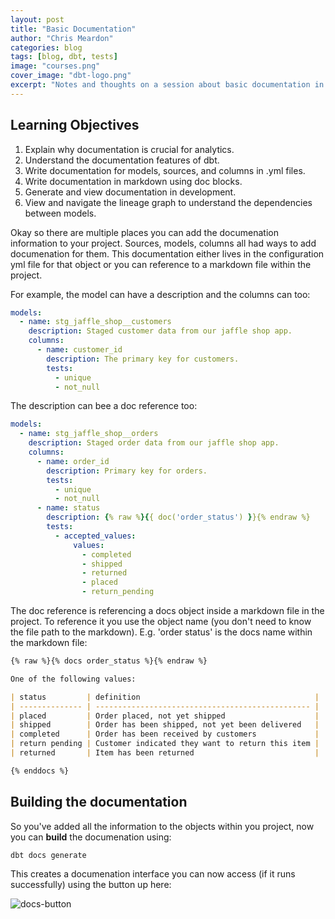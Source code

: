 ```yaml
---
layout: post
title: "Basic Documentation"
author: "Chris Meardon"
categories: blog
tags: [blog, dbt, tests]
image: "courses.png"
cover_image: "dbt-logo.png"
excerpt: "Notes and thoughts on a session about basic documentation in dbt Cloud"
---
```


## Learning Objectives

1. Explain why documentation is crucial for analytics.
2. Understand the documentation features of dbt.
3. Write documentation for models, sources, and columns in .yml files.
4. Write documentation in markdown using doc blocks.
5. Generate and view documentation in development.
6. View and navigate the lineage graph to understand the dependencies between models.

Okay so there are multiple places you can add the documenation information to your project. Sources, models, columns all had ways to add documenation for them. This documentation either lives in the configuration yml file for that object or you can reference to a markdown file within the project.

For example, the model can have a description and the columns can too:

```yml
models:
  - name: stg_jaffle_shop__customers
    description: Staged customer data from our jaffle shop app.
    columns:
      - name: customer_id
        description: The primary key for customers.
        tests:
          - unique
          - not_null
```

The description can bee a doc reference too:

```yml
models:
  - name: stg_jaffle_shop__orders
    description: Staged order data from our jaffle shop app.
    columns:
      - name: order_id
        description: Primary key for orders.
        tests:
          - unique
          - not_null
      - name: status
        description: {% raw %}{{ doc('order_status') }}{% endraw %}
        tests:
          - accepted_values:
              values:
                - completed
                - shipped
                - returned
                - placed
                - return_pending
```

The doc reference is referencing a docs object inside a markdown file in the project. To reference it you use the object name (you don't need to know the file path to the markdown). E.g. 'order status' is the docs name within the markdown file:

```markdown
{% raw %}{% docs order_status %}{% endraw %}

One of the following values:

| status         | definition                                       |
| -------------- | ------------------------------------------------ |
| placed         | Order placed, not yet shipped                    |
| shipped        | Order has been shipped, not yet been delivered   |
| completed      | Order has been received by customers             |
| return pending | Customer indicated they want to return this item |
| returned       | Item has been returned                           |

{% enddocs %}
```

## Building the documentation

So you've added all the information to the objects within you project, now you can **build** the documenation using:

`dbt docs generate`

This creates a documenation interface you can now access (if it runs successfully) using the button up here:

![docs-button]('assets/img/docs-button.png')
